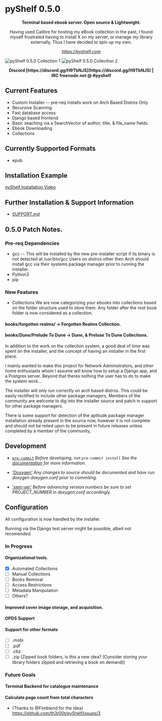 # pyShelf 0.5.0

<p align="center"><b>Terminal based ebook server. Open source & Lightweight.</b></p>
<p align="center">Having used Calibre for hosting my eBook collection in the past, I found myself frustrated having to install X on my server, or manage my library externally, Thus I have decided to spin up my own.</p>
<p align="center"><a href="https://pyshelf.com">https://pyshelf.com</a></p>

![pyShelf 0.5.0 Collection 1](https://github.com/th3r00t/pyShelf/raw/development/preview_050.png)
![pyShelf 0.5.0 Collection 2](https://github.com/th3r00t/pyShelf/raw/development/preview_1_050.png)

<p align="center"><b>Discord [https://discord.gg/H9TbNJS](https://discord.gg/H9TbNJS) | IRC freenode.net @ #pyshelf</b></p>

## Current Features
* Custom Installer -- pre-req installs work on Arch Based Distros Only
* Recursive Scanning
* Fast database access
* Django based frontend
* Basic seaching via a SearchVector of author, title, & file_name fields.
* Ebook Downloading
* Collections

## Currently Supported Formats
* epub

## Installation Example
<a href="https://vimeo.com/382292764" target="_blank">pyShelf Installation Video</a>

## Further Installation & Support Information
* [SUPPORT.md](https://github.com/th3r00t/pyShelf/blob/development/.github/SUPPORT.md)

## 0.5.0 Patch Notes.

### Pre-req Dependencies
* gcc -- This will be installed by the new pre-installer script if its binary is not detected at /usr/bin/gcc
Users on distros other then Arch should install gcc via their systems package manager prior to
running the installer.
* Python3
* pip
### New Features
* Collections
We are now categorizing your ebooks into collections based on the folder
structure used to store them. Any folder after the root book folder is now
considered as a collection.
#### books/forgotten realms/ -> Forgotten Realms Collection.
#### books/Dune/Prelude To Dune -> Dune, & Preluse To Dune Collections.

In addition to the work on the collection system, a good deal of time was spent
on the installer, and the concept of having an installer in the first place.

I mainly wanted to make this project for Network Administrators, and other home
enthusiasts whom I assume will know how to setup a Django app, and a
Postgres server. Beyond that theres nothing the user has to do to make the
system work...

The installer will only run correctly on arch based distros. This could be
easily rectified to include other package managers, Members of the community
are welcome to dig into the installer source and patch in support
for other package managers.

There is some support for detection of the aptitude package manager
installation already present in the source now, however it is not complete and
should not be relied upon to be present in future releases unless completed by
a member of the community,

## Development

* [`pre-commit`](https://pre-commit.com/)
_Before developing, run `pre-commit install` See the [documentation](https://pre-commit.com/) for more information._

* ['Doxygen'](http://www.doxygen.nl/)
_Any changes to source should be documented and have run doxygen doxygen.conf prior to commiting._

* ['sem-ver'](https://semver.org)
_Before advancing version numbers be sure to set PROJECT_NUMBER in doxygen.conf accordingly._

## Configuration

All configuration is now handled by the installer.

Running via the Django test server might be possible, albeit not recomended.

### In Progress

#### Organizational tools.
- [x] Automated Collections
- [ ] Manual Collections
- [ ] Books Removal
- [ ] Access Restrictions
- [ ] Metadata Manipulation
- [ ] Others?
#### Improved cover image storage, and acquisition.
#### OPDS Support
#### Support for other formats
- [ ] .mobi
- [ ] .pdf
- [ ] .cbz
- [ ] .zip (Zipped book folders, is this a new idea? (Consider storing your library folders zipped and retrieving a book on demand))

### Future Goals
#### Terminal Backend for catalogue maintenance
#### Calculate page count from total characters
  * (Thanks to @Fireblend for the idea) https://github.com/th3r00t/pyShelf/issues/3
